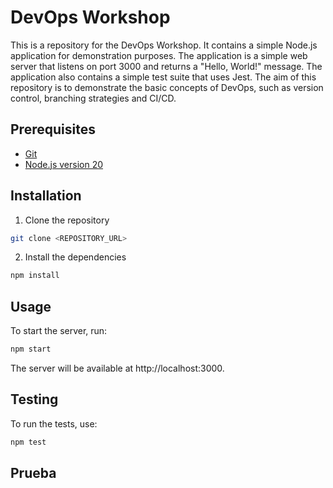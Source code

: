# DevOps Workshop

This is a repository for the DevOps Workshop. It contains a simple Node.js application for demonstration purposes. The application is a simple web server that listens on port 3000 and returns a "Hello, World!" message. The application also contains a simple test suite that uses Jest. The aim of this repository is to demonstrate the basic concepts of DevOps, such as version control, branching strategies and CI/CD.

## Prerequisites

- [Git](https://git-scm.com/)
- [Node.js version 20](https://nodejs.org/)

## Installation

1. Clone the repository

```bash
git clone <REPOSITORY_URL>
```

2. Install the dependencies

```bash
npm install
```

## Usage

To start the server, run:
    
```bash
npm start
```

The server will be available at http://localhost:3000.

## Testing

To run the tests, use:

```bash
npm test
```

## Prueba
